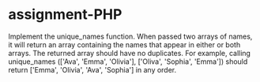 # assignment-PHP 
Implement the unique_names function. When passed two arrays of names, it will return an array containing the names that appear in either or both arrays. The returned array should have no duplicates. For example, calling unique_names (['Ava', 'Emma', 'Olivia'], ['Oliva', 'Sophia', 'Emma']) should return ['Emma', 'Olivia', 'Ava', 'Sophia'] in any order.
